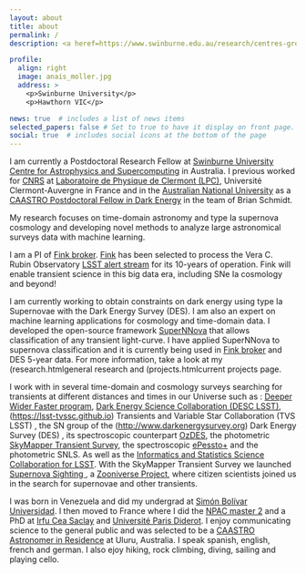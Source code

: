 ```yaml
---
layout: about
title: about
permalink: /
description: <a heref=https://www.swinburne.edu.au/research/centres-groups-clinics/centre-for-astrophysics-supercomputing> Swinburne University Centre for Astrophysics and Supercomputing</a>. 

profile:
  align: right
  image: anais_moller.jpg
  address: >
    <p>Swinburne University</p>
    <p>Hawthorn VIC</p>

news: true  # includes a list of news items
selected_papers: false # Set to true to have it display on front page. includes a list of papers marked as "selected={true}"
social: true  # includes social icons at the bottom of the page
---
```


I am currently a Postdoctoral Research Fellow at [Swinburne University Centre for Astrophysics and Supercomputing](https://www.swinburne.edu.au/research/centres-groups-clinics/centre-for-astrophysics-supercomputing/) in Australia. I previous worked for [CNRS](http://www.cnrs.fr/fr) at [Laboratoire de Physique de Clermont (LPC)](http://clrwww.in2p3.fr), Université Clermont-Auvergne in France and in the [Australian National University](https://rsaa.anu.edu.au) as a [CAASTRO  Postdoctoral Fellow in Dark Energy](http://caastro.org) in the team of Brian Schmidt.

My research focuses on time-domain astronomy and type Ia supernova cosmology and developing novel methods to analyze large astronomical surveys data with machine learning. 

I am a PI of [Fink broker](http://fink-broker.org). [Fink](https://www.lsst.org/scientists/alert-brokers) has been selected to process the Vera C. Rubin Observatory [LSST alert stream](https://www.lsst.org) for its 10-years of operation. Fink will enable transient science in this big data era, including SNe Ia cosmology and beyond!  

I am currently working to obtain constraints on dark energy using type Ia Supernovae with the Dark Energy Survey (DES). I am also an expert on machine learning applications for cosmology and time-domain data. I developed the open-source framework [SuperNNova](https://arxiv.org/abs/1901.06384) that allows classification of any transient light-curve. I have applied SuperNNova to supernova classification and it is currently being used in [Fink broker](http://fink-broker.org) and DES 5-year data. For more information, take a look at my (research.htmlgeneral research and (projects.htmlcurrent projects page. 

I work with in several time-domain and cosmology surveys searching for transients at different distances and times in our Universe such as : [Deeper Wider Faster program](https://www.swinburne.edu.au/research/centres-groups-clinics/centre-for-astrophysics-supercomputing/our-research/data-intensive-astronomy-software-instrumentation/deeper-wider-faster-program/), [Dark Energy Science Collaboration (DESC LSST)](http://lsst-desc.org), (https://lsst-tvssc.github.io) Transients and Variable Star Collaboration (TVS LSST) , the SN group of the (http://www.darkenergysurvey.org) Dark Energy Survey (DES) , its spectroscopic counterpart [OzDES](http://www.mso.anu.edu.au/ozdes/index.html), the photometric [SkyMapper Transient Survey](http://www.mso.anu.edu.au/skymapper/smt/), the spectroscopic [ePessto+](http://www.pessto.org) and the photometric SNLS. As well as the [Informatics and Statistics Science Collaboration for LSST](https://issc.science.lsst.org). With the SkyMapper Transient Survey we launched [Supernova Sighting ](https://www.zooniverse.org/projects/skymap/supernova-sighting), a [Zooniverse Project](https://www.zooniverse.org), where citizen scientists joined us in the search for supernovae and other transients. 

I was born in Venezuela and did my undergrad at [Simón Bolívar Universidad](http://www.usb.ve). I then moved to France where I did the [NPAC  master 2](http://npac.lal.in2p3.fr) and a PhD at [Irfu Cea Saclay](http://irfu.cea.fr/Spp/index.php)  and [Université Paris Diderot](http://www.univ-paris-diderot.fr/). I enjoy communicating science to the general public and was selected to be a [CAASTRO Astronomer in Residence](http://caastro.org/education-and-outreach/uluru-astronomer-in-residence) at Uluru, Australia. I speak spanish, english, french and german. I also ejoy hiking, rock climbing, diving, sailing and playing cello. 



